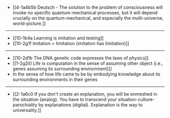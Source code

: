 - [[4-1a4b5b Deutsch - The solution to the problem of consciousness will invoke no specific quantum-mechanical processes, but it will depend crucially on the quantum-mechanical, and especially the multi-universe, world-picture.]]
---
- [[10-1b4a Learning is imitation and testing]]
- [[10-2g1f Imitation = limitation (imitation has limitation)]]
---
- [[10-2d1b The DNA genetic code expresses the laws of physics]]
- [[1-2g2i0 Life is computation in the sense of assuming other object (i.e., genes assuming its surrounding environment)]]
- In the sense of how life came to be by embodying knowledge about its surrounding environments in their genes
---
- [[2-1a6c0 If you don't create an explanation, you will be enmeshed in the situation (analog). You have to transcend your situation-culture-parochiality by explanations (digital). Explanation is the way to universality.]]
